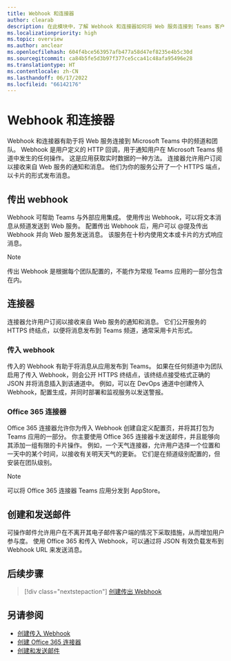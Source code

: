 ```yaml
---
title: Webhook 和连接器
author: clearab
description: 在此模块中，了解 Webhook 和连接器如何将 Web 服务连接到 Teams 客户端。
ms.localizationpriority: high
ms.topic: overview
ms.author: anclear
ms.openlocfilehash: 604f4bce563957afb477a58d47ef8235e4b5c30d
ms.sourcegitcommit: ca84b5fe5d3b97f377ce5cca41c48afa95496e28
ms.translationtype: HT
ms.contentlocale: zh-CN
ms.lasthandoff: 06/17/2022
ms.locfileid: "66142176"
---
```

# <a name="webhooks-and-connectors"></a>Webhook 和连接器

Webhook 和连接器有助于将 Web 服务连接到 Microsoft Teams 中的频道和团队。 Webhook 是用户定义的 HTTP 回调，用于通知用户在 Microsoft Teams 频道中发生的任何操作。 这是应用获取实时数据的一种方法。 连接器允许用户订阅以接收来自 Web 服务的通知和消息。 他们为你的服务公开了一个 HTTPS 端点，以卡片的形式发布消息。

## <a name="outgoing-webhooks"></a>传出 webhook

Webhook 可帮助 Teams 与外部应用集成。 使用传出 Webhook，可以将文本消息从频道发送到 Web 服务。 配置传出 Webhook 后，用户可以 @提及传出 Webhook 并向 Web 服务发送消息。 该服务在十秒内使用文本或卡片的方式响应消息。

> [!NOTE]
> 传出 Webhook 是根据每个团队配置的，不能作为常规 Teams 应用的一部分包含在内。

## <a name="connectors"></a>连接器

连接器允许用户订阅以接收来自 Web 服务的通知和消息。 它们公开服务的 HTTPS 终结点，以便将消息发布到 Teams 频道，通常采用卡片形式。

### <a name="incoming-webhooks"></a>传入 webhook

传入的 Webhook 有助于将消息从应用发布到 Teams。 如果在任何频道中为团队启用了传入 Webhook，则会公开 HTTPS 终结点，该终结点接受格式正确的 JSON 并将消息插入到该通道中。 例如，可以在 DevOps 通道中创建传入 Webhook，配置生成，并同时部署和监视服务以发送警报。

### <a name="office-365-connectors"></a>Office 365 连接器

Office 365 连接器允许你为传入 Webhook 创建自定义配置页，并将其打包为 Teams 应用的一部分。 你主要使用 Office 365 连接器卡发送邮件，并且能够向其添加一组有限的卡片操作。 例如，一个天气连接器，允许用户选择一个位置和一天中的某个时间，以接收有关明天天气的更新。 它们是在频道级别配置的，但安装在团队级别。

> [!NOTE]
> 可以将 Office 365 连接器 Teams 应用分发到 AppStore。

## <a name="create-and-send-messages"></a>创建和发送邮件

可操作邮件允许用户在不离开其电子邮件客户端的情况下采取措施，从而增加用户参与度。 使用 Office 365 和传入 Webhook，可以通过将 JSON 有效负载发布到 Webhook URL 来发送消息。

## <a name="next-step"></a>后续步骤

> [!div class="nextstepaction"]
> [创建传出 Webhook](~/webhooks-and-connectors/how-to/add-outgoing-webhook.md)

## <a name="see-also"></a>另请参阅

* [创建传入 Webhook](~/webhooks-and-connectors/how-to/add-incoming-webhook.md)
* [创建 Office 365 连接器](~/webhooks-and-connectors/how-to/connectors-creating.md)
* [创建和发送邮件](~/webhooks-and-connectors/how-to/connectors-using.md)
